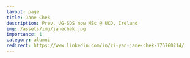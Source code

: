```yaml
---
layout: page
title: Jane Chek
description: Prev. UG-SDS now MSc @ UCD, Ireland
img: /assets/img/janechek.jpg
importance: 1
category: alumni
redirect: https://www.linkedin.com/in/zi-yan-jane-chek-176760214/
---
```

